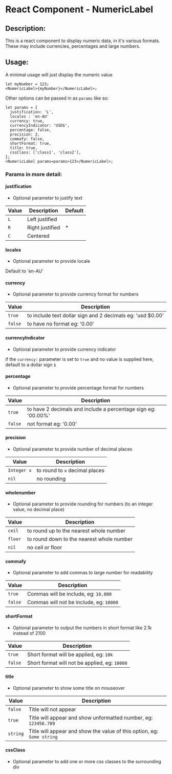 # React Component - NumericLabel

## Description:

This is a react component to display numeric data, in it's various formats. These may include currencies, percentages and large numbers.

## Usage:

A minimal usage will just display the numeric value

```
let myNumber = 123;
<NumericLabel>{myNumber}</NumericLabel>;
```

Other options can be passed in as `params` like so:

```
let params = {
  justification: 'L',
  locales : 'en-AU'
  currency: true,
  currencyIndicator: 'USD$',
  percentage: false,
  precision: 2,
  commafy: false,
  shortFormat: true,
  title: true,
  cssClass: ['class1', 'class2'],
};
<NumericLabel params=params>123</NumericLabel>;
```

### Params in more detail:

#### justification

* Optional parameter to justify text

| Value         | Description | Default  |
| ------------- |-------------| ---------|
| `L`             | Left justified |  |
| `R`             | Right justified| *|
| `C`             | Centered       |  |

#### locales

* Optional parameter to provide locale

Default to 'en-AU'

#### currency

* Optional parameter to provide currency format for numbers

| Value         | Description       |
| ------------- |-----------        |
| `true`        | to include text dollar sign and 2 decimals eg: 'usd $0.00'       |
| `false`       | to have no format eg: '0.00'         |

#### currencyIndicator

* Optional parameter to provide currency indicator

if the `currency:` parameter is set to `true` and no value is supplied here, default to a dollar sign `$`

#### percentage

* Optional parameter to provide percentage format for numbers

| Value         | Description
| ------------- |-----------
| `true`        | to have 2 decimals and include a percentage sign eg: '00.00%'
| `false`       | not format eg: '0.00'

#### precision

* Optional parameter to provide number of decimal places

| Value         | Description
| ------------- |-----------
| `Integer x`   | to round to `x` decimal places
| `nil`         | no rounding

#### wholenumber

* Optional parameter to provide rounding for numbers (to an integer value, no decimal place)

| Value         | Description
| ------------- |-----------
| `ceil`        | to round up to the nearest whole number
| `floor`       | to round down to the nearest whole number
| `nil`         | no ceil or floor

#### commafy

* Optional parameter to add commas to large number for readability

| Value         | Description
| ------------- |-------------
| `true`        | Commas will be include, eg: `10,000`
| `false`       | Commas will not be include, eg: `10000`

#### shortFormat

* Optional parameter to output the numbers in short format like 2.1k instead of 2100

| Value         | Description
| ------------- |-------------
| `true`        | Short format will be applied, eg: `10k`
| `false`       | Short format will not be applied, eg: `10000`


#### title

* Optional parameter to show some title on mouseover

| Value         | Description
| ------------- |-------------
| `false`       | Title will not appear
| `true`        | Title will appear and show unformatted number, eg: `123456.789`
| `string`      | Title will appear and show the value of this option, eg: `Some string`


#### cssClass

* Optional parameter to add one or more css classes to the surrounding div
